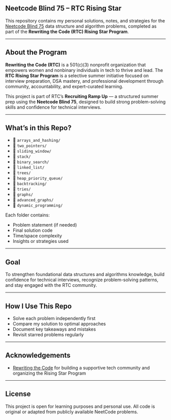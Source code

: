 ## Neetcode Blind 75 – RTC Rising Star

This repository contains my personal solutions, notes, and strategies for the [Neetcode Blind 75](https://neetcode.io/practice) data structure and algorithm problems, completed as part of the **Rewriting the Code (RTC) Rising Star Program**.

---

## About the Program

**Rewriting the Code (RTC)** is a 501(c)(3) nonprofit organization that empowers women and nonbinary individuals in tech to thrive and lead. The **RTC Rising Star Program** is a selective summer initiative focused on interview preparation, DSA mastery, and professional development through community, accountability, and expert-curated learning.

This project is part of RTC’s **Recruiting Ramp Up** — a structured summer prep using the **Neetcode Blind 75**, designed to build strong problem-solving skills and confidence for technical interviews.

---

## What’s in this Repo?

- 📂 `arrays_and_hashing/`
- 📂 `two_pointers/`
- 📂 `sliding_window/`
- 📂 `stack/`
- 📂 `binary_search/`
- 📂 `linked_list/`
- 📂 `trees/`
- 📂 `heap_priority_queue/`
- 📂 `backtracking/`
- 📂 `tries/`
- 📂 `graphs/`
- 📂 `advanced_graphs/`
- 📂 `dynamic_programming/`

Each folder contains:
- Problem statement (if needed)
- Final solution code
- Time/space complexity
- Insights or strategies used

---

## Goal

To strengthen foundational data structures and algorithms knowledge, build confidence for technical interviews, recognize problem-solving patterns, and stay engaged with the RTC community.

---

## How I Use This Repo

- Solve each problem independently first
- Compare my solution to optimal approaches
- Document key takeaways and mistakes
- Revisit starred problems regularly

---

## Acknowledgements

- [Rewriting the Code](https://rewritingthecode.org) for building a supportive tech community and organizing the Rising Star Program

---

## License

This project is open for learning purposes and personal use. All code is original or adapted from publicly available NeetCode problems.

